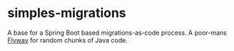 simples-migrations
=================

A base for a Spring Boot based migrations-as-code process.
A poor-mans [Flyway](https://flywaydb.org/) for random chunks of Java code.
